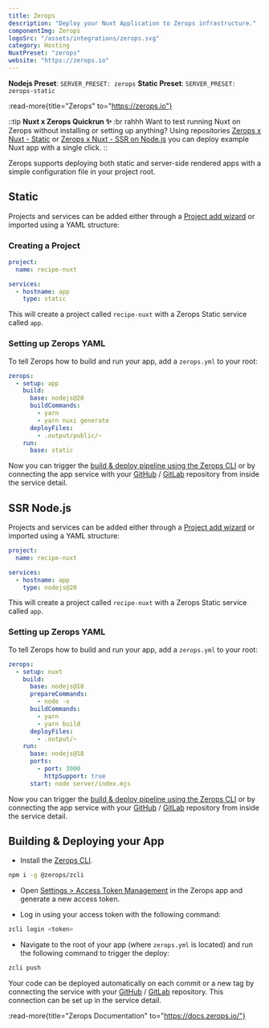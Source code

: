 ```yaml
---
title: Zerops
description: "Deploy your Nuxt Application to Zerops infrastructure."
componentImg: Zerops
logoSrc: "/assets/integrations/zerops.svg"
category: Hosting
NuxtPreset: "zerops"
website: "https://zerops.io"
---
```


**Nodejs Preset**: `SERVER_PRESET: zerops`
**Static Preset**: `SERVER_PRESET: zerops-static`

:read-more{title="Zerops" to="https://zerops.io"}

::tip
**Nuxt x Zerops Quickrun ✨**
:br rahhh
 Want to test running Nuxt on Zerops without installing or setting up anything? Using repositories [Zerops x Nuxt - Static](https://github.com/zeropsio/recipe-nuxt-static) or [Zerops x Nuxt - SSR on Node.js](https://github.com/zeropsio/recipe-nuxt-nodejs) you can deploy example Nuxt app with a single click.
::


Zerops supports deploying both static and server-side rendered apps with a simple configuration file in your project root.                     

## Static 

Projects and services can be added either through a [Project add wizard](https://app.zerops.io/dashboard/project-add) or imported using a YAML structure:

### Creating a Project

```yml [zerops-project-import.yml]
project:
  name: recipe-nuxt

services:
  - hostname: app
    type: static
```
This will create a project called `recipe-nuxt` with a Zerops Static service called `app`.

### Setting up Zerops YAML

To tell Zerops how to build and run your app, add a `zerops.yml` to your root:

```yml [zerops.yml]
zerops:
  - setup: app
    build:
      base: nodejs@20
      buildCommands:
        - yarn
        - yarn nuxi generate
      deployFiles:
        - .output/public/~
    run:
      base: static
```

Now you can trigger the [build & deploy pipeline using the Zerops CLI](#building-deploying-your-app) or by connecting the app service with your [GitHub](https://docs.zerops.io/references/github-integration/) / [GitLab](https://docs.zerops.io/references/gitlab-integration) repository from inside the service detail.

## SSR Node.js

Projects and services can be added either through a [Project add wizard](https://app.zerops.io/dashboard/project-add) or imported using a YAML structure:

```yml [zerops-project-import.yml]
project:
  name: recipe-nuxt

services:
  - hostname: app
    type: nodejs@20
```

This will create a project called `recipe-nuxt` with a Zerops Static service called `app`.

### Setting up Zerops YAML

To tell Zerops how to build and run your app, add a `zerops.yml` to your root:

```yml [zerops.yml]
zerops:
  - setup: nuxt
    build:
      base: nodejs@18
      prepareCommands:
        - node -v
      buildCommands:
        - yarn
        - yarn build
      deployFiles:
        - .output/~
    run:
      base: nodejs@18
      ports:
        - port: 3000
          httpSupport: true
      start: node server/index.mjs
```

Now you can trigger the [build & deploy pipeline using the Zerops CLI](#building-deploying-your-app) or by connecting the app service with your [GitHub](https://docs.zerops.io/references/github-integration/) / [GitLab](https://docs.zerops.io/references/gitlab-integration) repository from inside the service detail.


## Building & Deploying your App

- Install the [Zerops CLI](https://github.com/zeropsio/zcli).
```sh
npm i -g @zerops/zcli
```

- Open [Settings > Access Token Management](https://app.zerops.io/settings/token-management) in the Zerops app and generate a new access token.

- Log in using your access token with the following command:

```sh
zcli login <token>
```

- Navigate to the root of your app (where `zerops.yml` is located) and run the following command to trigger the deploy:

```sh
zcli push
```

Your code can be deployed automatically on each commit or a new tag by connecting the service with your [GitHub](https://docs.zerops.io/references/gitlab-integration) / [GitLab](https://docs.zerops.io/references/gitlab-integration) repository. This connection can be set up in the service detail.


:read-more{title="Zerops Documentation" to="https://docs.zerops.io/"}
